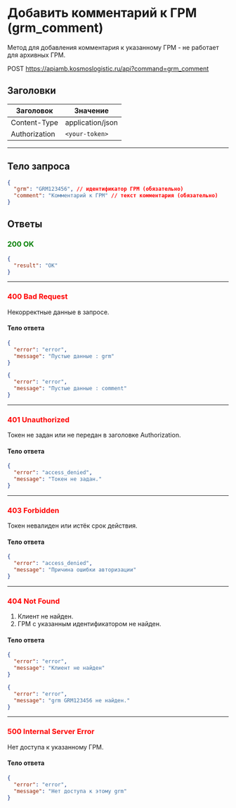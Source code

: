 # Добавить комментарий к ГРМ (grm_comment)

Метод для добавления комментария к указанному ГРМ - не работает для архивных ГРМ.

POST https://apiamb.kosmoslogistic.ru/api?command=grm_comment

## Заголовки

| Заголовок     | Значение         |
|---------------|------------------|
| Content-Type  | application/json |
| Authorization | `<your-token>`   |

---

## Тело запроса

```json
{
  "grm": "GRM123456", // идентификатор ГРМ (обязательно)
  "comment": "Комментарий к ГРМ" // текст комментария (обязательно)
}
```

## Ответы

### <span style="color: green;">200 OK</span>

```json
{
  "result": "OK"
}
```

---

### <span style="color: red;">400 Bad Request</span>
Некорректные данные в запросе.
#### Тело ответа
```json
{
  "error": "error",
  "message": "Пустые данные : grm"
}

{
  "error": "error",
  "message": "Пустые данные : comment"
}
```

---

### <span style="color: red;">401 Unauthorized</span>
Токен не задан или не передан в заголовке Authorization.
#### Тело ответа
```json
{
  "error": "access_denied",
  "message": "Токен не задан."
}
```

---

### <span style="color: red;">403 Forbidden</span>
Токен невалиден или истёк срок действия.
#### Тело ответа
```json
{
  "error": "access_denied",
  "message": "Причина ошибки авторизации"
}
```

---

### <span style="color: red;">404 Not Found</span>
1. Клиент не найден.
2. ГРМ с указанным идентификатором не найден.
#### Тело ответа
```json
{
  "error": "error",
  "message": "Клиент не найден"
}

{
  "error": "error",
  "message": "grm GRM123456 не найден."
}
```

---

### <span style="color: red;">500 Internal Server Error</span>
Нет доступа к указанному ГРМ.
#### Тело ответа
```json
{
  "error": "error",
  "message": "Нет доступа к этому grm"
}
```